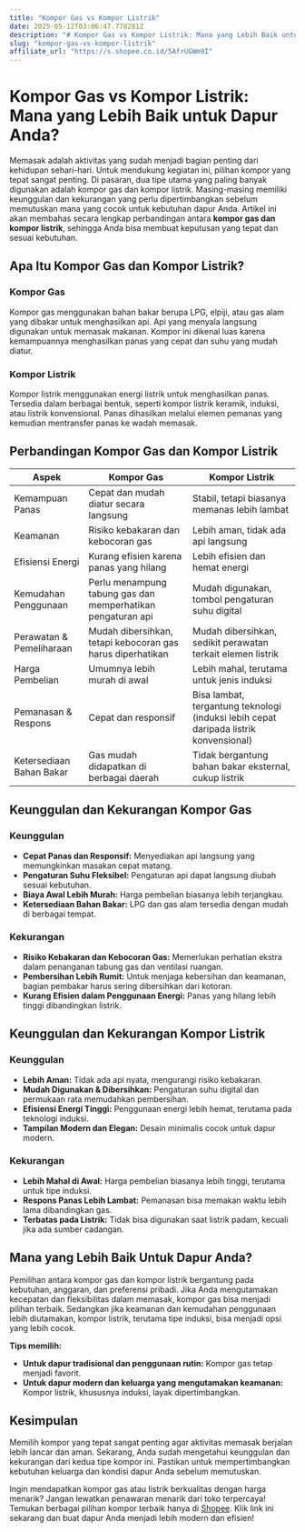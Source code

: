 ```yaml
---
title: "Kompor Gas vs Kompor Listrik"
date: 2025-05-12T03:06:47.778281Z
description: "# Kompor Gas vs Kompor Listrik: Mana yang Lebih Baik untuk Dapur Anda?..."
slug: "kompor-gas-vs-kompor-listrik"
affiliate_url: "https://s.shopee.co.id/5AfrUGWm9I"
---
```

# Kompor Gas vs Kompor Listrik: Mana yang Lebih Baik untuk Dapur Anda?

Memasak adalah aktivitas yang sudah menjadi bagian penting dari kehidupan sehari-hari. Untuk mendukung kegiatan ini, pilihan kompor yang tepat sangat penting. Di pasaran, dua tipe utama yang paling banyak digunakan adalah kompor gas dan kompor listrik. Masing-masing memiliki keunggulan dan kekurangan yang perlu dipertimbangkan sebelum memutuskan mana yang cocok untuk kebutuhan dapur Anda. Artikel ini akan membahas secara lengkap perbandingan antara **kompor gas dan kompor listrik**, sehingga Anda bisa membuat keputusan yang tepat dan sesuai kebutuhan.

## Apa Itu Kompor Gas dan Kompor Listrik?

### Kompor Gas
Kompor gas menggunakan bahan bakar berupa LPG, elpiji, atau gas alam yang dibakar untuk menghasilkan api. Api yang menyala langsung digunakan untuk memasak makanan. Kompor ini dikenal luas karena kemampuannya menghasilkan panas yang cepat dan suhu yang mudah diatur.

### Kompor Listrik
Kompor listrik menggunakan energi listrik untuk menghasilkan panas. Tersedia dalam berbagai bentuk, seperti kompor listrik keramik, induksi, atau listrik konvensional. Panas dihasilkan melalui elemen pemanas yang kemudian mentransfer panas ke wadah memasak.

## Perbandingan Kompor Gas dan Kompor Listrik

| Aspek                | Kompor Gas                              | Kompor Listrik                               |
|----------------------|----------------------------------------|---------------------------------------------|
| Kemampuan Panas     | Cepat dan mudah diatur secara langsung | Stabil, tetapi biasanya memanas lebih lambat |
| Keamanan            | Risiko kebakaran dan kebocoran gas     | Lebih aman, tidak ada api langsung        |
| Efisiensi Energi    | Kurang efisien karena panas yang hilang | Lebih efisien dan hemat energi           |
| Kemudahan Penggunaan | Perlu menampung tabung gas dan memperhatikan pengaturan api | Mudah digunakan, tombol pengaturan suhu digital |
| Perawatan & Pemeliharaan | Mudah dibersihkan, tetapi kebocoran gas harus diperhatikan | Mudah dibersihkan, sedikit perawatan terkait elemen listrik |
| Harga Pembelian     | Umumnya lebih murah di awal            | Lebih mahal, terutama untuk jenis induksi |
| Pemanasan & Respons | Cepat dan responsif                   | Bisa lambat, tergantung teknologi (induksi lebih cepat daripada listrik konvensional) |
| Ketersediaan Bahan Bakar | Gas mudah didapatkan di berbagai daerah | Tidak bergantung bahan bakar eksternal, cukup listrik |

## Keunggulan dan Kekurangan Kompor Gas

### Keunggulan
- **Cepat Panas dan Responsif:** Menyediakan api langsung yang memungkinkan masakan cepat matang.
- **Pengaturan Suhu Fleksibel:** Pengaturan api dapat langsung diubah sesuai kebutuhan.
- **Biaya Awal Lebih Murah:** Harga pembelian biasanya lebih terjangkau.
- **Ketersediaan Bahan Bakar:** LPG dan gas alam tersedia dengan mudah di berbagai tempat.

### Kekurangan
- **Risiko Kebakaran dan Kebocoran Gas:** Memerlukan perhatian ekstra dalam penanganan tabung gas dan ventilasi ruangan.
- **Pembersihan Lebih Rumit:** Untuk menjaga kebersihan dan keamanan, bagian pembakar harus sering dibersihkan dari kotoran.
- **Kurang Efisien dalam Penggunaan Energi:** Panas yang hilang lebih tinggi dibandingkan listrik.

## Keunggulan dan Kekurangan Kompor Listrik

### Keunggulan
- **Lebih Aman:** Tidak ada api nyata, mengurangi risiko kebakaran.
- **Mudah Digunakan & Dibersihkan:** Pengaturan suhu digital dan permukaan rata memudahkan pembersihan.
- **Efisiensi Energi Tinggi:** Penggunaan energi lebih hemat, terutama pada teknologi induksi.
- **Tampilan Modern dan Elegan:** Desain minimalis cocok untuk dapur modern.

### Kekurangan
- **Lebih Mahal di Awal:** Harga pembelian biasanya lebih tinggi, terutama untuk tipe induksi.
- **Respons Panas Lebih Lambat:** Pemanasan bisa memakan waktu lebih lama dibandingkan gas.
- **Terbatas pada Listrik:** Tidak bisa digunakan saat listrik padam, kecuali jika ada sumber cadangan.

## Mana yang Lebih Baik Untuk Dapur Anda?

Pemilihan antara kompor gas dan kompor listrik bergantung pada kebutuhan, anggaran, dan preferensi pribadi. Jika Anda mengutamakan kecepatan dan fleksibilitas dalam memasak, kompor gas bisa menjadi pilihan terbaik. Sedangkan jika keamanan dan kemudahan penggunaan lebih diutamakan, kompor listrik, terutama tipe induksi, bisa menjadi opsi yang lebih cocok.

**Tips memilih:**
- **Untuk dapur tradisional dan penggunaan rutin:** Kompor gas tetap menjadi favorit.
- **Untuk dapur modern dan keluarga yang mengutamakan keamanan:** Kompor listrik, khususnya induksi, layak dipertimbangkan.

## Kesimpulan

Memilih kompor yang tepat sangat penting agar aktivitas memasak berjalan lebih lancar dan aman. Sekarang, Anda sudah mengetahui keunggulan dan kekurangan dari kedua tipe kompor ini. Pastikan untuk mempertimbangkan kebutuhan keluarga dan kondisi dapur Anda sebelum memutuskan.

Ingin mendapatkan kompor gas atau listrik berkualitas dengan harga menarik? Jangan lewatkan penawaran menarik dari toko terpercaya! Temukan berbagai pilihan kompor terbaik hanya di [Shopee](https://s.shopee.co.id/5AfrUGWm9I). Klik link ini sekarang dan buat dapur Anda menjadi lebih modern dan efisien!